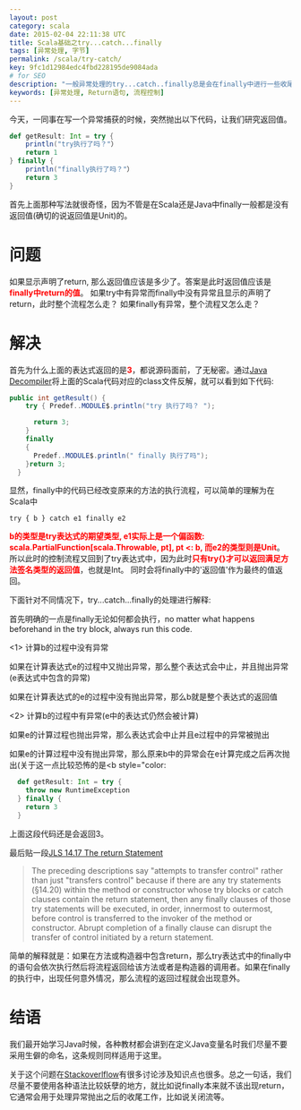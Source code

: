 ```yaml
---
layout: post
category: scala
date: 2015-02-04 22:11:38 UTC
title: Scala基础之try...catch...finally
tags: [异常处理, 字节]
permalink: /scala/try-catch/
key: 9fc1d12984edc4fbd228195de9084ada
# for SEO
description: "一般异常处理的try...catch..finally总是会在finally中进行一些收尾的处理，本文研究了如果在finally中出现return语句以及异常会得到什么结果"
keywords: [异常处理, Return语句, 流程控制]
---
```


今天，一同事在写一个异常捕获的时候，突然抛出以下代码，让我们研究返回值。

```scala
def getResult: Int = try {
    println("try执行了吗？"）
    return 1
} finally {
    println("finally执行了吗？"）
    return 3
}
```
首先上面那种写法就很奇怪，因为不管是在Scala还是Java中finally一般都是没有返回值(确切的说返回值是Unit)的。

# 问题
如果显示声明了return, 那么返回值应该是多少了。答案是此时返回值应该是<b style="color:red">finally中return的值</b>。
如果try中有异常而finally中没有异常且显示的声明了return，此时整个流程怎么走？
如果finally有异常，整个流程又怎么走？
  
# 解决
首先为什么上面的表达式返回的是<b style="color:red">3</b>，都说源码面前，了无秘密。通过[Java Decompiler](http://jd.benow.ca/)将上面的Scala代码对应的class文件反解，就可以看到如下代码:

```java
public int getResult() {
    try { Predef..MODULE$.println("try 执行了吗？ ");

      return 3;
    }
    finally
    {
      Predef..MODULE$.println(" finally 执行了吗");
    }return 3;
  }
```
显然，finally中的代码已经改变原来的方法的执行流程，可以简单的理解为在Scala中

```try { b } catch e1 finally e2```

<b style="color:red">b的类型是try表达式的期望类型, e1实际上是一个偏函数: scala.PartialFunction[scala.Throwable, pt], pt <: b, 而e2的类型则是Unit</b>。
所以此时的控制流程又回到了try表达式中，因为此时<b style="color:red">只有try{}才可以返回满足方法签名类型的返回值</b>，也就是Int。
同时会将finally中的'返回值'作为最终的值返回。

下面针对不同情况下，try...catch...finally的处理进行解释:

首先明确的一点是finally无论如何都会执行，no matter what happens beforehand in the try block, always run this code.

<1> 计算b的过程中没有异常
    
如果在计算表达式e的过程中又抛出异常，那么整个表达式会中止，并且抛出异常(e表达式中包含的异常)

如果在计算表达式的e的过程中没有抛出异常，那么b就是整个表达式的返回值

<2> 计算b的过程中有异常(e中的表达式仍然会被计算)

如果e的计算过程也抛出异常，那么表达式会中止并且e过程中的异常被抛出

如果e的计算过程中没有抛出异常，那么原来b中的异常会在e计算完成之后再次抛出(关于这一点比较恐怖的是<b style="color:


```scala
  def getResult: Int = try {
    throw new RuntimeException
  } finally {
    return 3
  }
```
上面这段代码还是会返回3。

最后贴一段[JLS 14.17 The return Statement](http://docs.oracle.com/javase/specs/jls/se5.0/html/statements.html#14.17)

> The preceding descriptions say "attempts to transfer control" rather than just "transfers control" because if there are any try statements (§14.20) within the method or 
> constructor whose try blocks or catch clauses contain the return statement, then any finally clauses of those try statements will be executed, in order, innermost to 
> outermost, before control is transferred to the invoker of the method or constructor. Abrupt completion of a finally clause can disrupt the transfer of control initiated by a 
> return statement.

简单的解释就是：如果在方法或构造器中包含return，那么try表达式中的finally中的语句会依次执行然后将流程返回给该方法或者是构造器的调用者。如果在finally的执行中，出现任何意外情况，那么流程的返回过程就会出现意外。


# 结语
我们最开始学习Java时候，各种教材都会讲到在定义Java变量名时我们尽量不要采用生僻的命名，这条规则同样适用于这里。

关于这个问题在[Stackoverlflow](http://stackoverflow.com/questions/65035/does-finally-always-execute-in-java)有很多讨论涉及知识点也很多。总之一句话，我们尽量不要使用各种语法比较妖孽的地方，就比如说finally本来就不该出现return，它通常会用于处理异常抛出之后的收尾工作，比如说关闭流等。